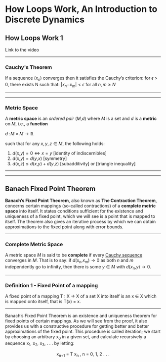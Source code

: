 # How Loops Work, An Introduction to Discrete Dynamics
## How Loops Work 1
Link to the video

---
### Cauchy's Theorem
If a sequence (*x*<sub>*n*</sub>) converges then it satisfies the
Cauchy’s criterion: for *ϵ* \> 0, there exists N such that:
\|*x*<sub>*n*</sub>−*x*<sub>*m*</sub>\| \< *ϵ* for all *n*, *m* ≥ *N*

---
---
### Metric Space
A **metric space** is an *ordered pair* (*M*,*d*) where *M* is a set and
*d* is a **metric** on *M*, i.e., a **function**

*d* : *M* × *M* → ℝ

such that for any *x*, *y*, *z* ∈ *M*, the following holds:

  
1. *d*(*x*,*y*) = 0 ⇔ *x* = *y*  [identity of indiscernibles]
2. *d*(*x*,*y*) = *d*(*y*,*x*)    [symmetry] 
3. *d*(*x*,*z*) ≤ *d*(*x*,*y*) + *d*(*y*,*z*) [subadditivity] or
[triangle inequality] 

---
---
## Banach Fixed Point Theorem
**Banach’s Fixed Point Theorem**, also known as **The Contraction Theorem**, concerns certain mappings (so-called contractions) of a **complete metric space** into
itself. It states conditions sufficient for the existence and uniqueness of a fixed
point, which we will see is a point that is mapped to itself. The theorem also gives
an iterative process by which we can obtain approximations to the fixed point along
with error bounds.

---

### Complete Metric Space
A metric space *M* is said to be **complete** if every [Cauchy sequence](https://en.wikipedia.org/wiki/Cauchy_sequence) converges in *M*. That is to say: if
*d*(*x*<sub>*n*</sub>,*x*<sub>*m*</sub>) → 0 as both *n* and *m*
independently go to infinity, then there is some *y* ∈ *M* with
*d*(*x*<sub>*n*</sub>,*y*) → 0.

---

### **Definition 1** - Fixed Point of a mapping
 A fixed point of a mapping T : X → X of a set X into itself
is an x ∈ X which is mapped onto itself, that is
T(x) = x.

---
Banach’s Fixed Point Theorem is an existence and uniqueness theorem for fixed
points of certain mappings. As we will see from the proof, it also provides us with
a constructive procedure for getting better and better approximations of the fixed
point. This procedure is called iteration; we start by choosing an arbitrary x<sub>0</sub> in a
given set, and calculate recursively a sequence x<sub>1</sub>, x<sub>2</sub>, x<sub>3</sub>, . . . by letting: 
<p style="text-align: center;">
x<sub>n+1</sub> = T x<sub>n</sub> , n = 0, 1, 2 . . .
</p>


